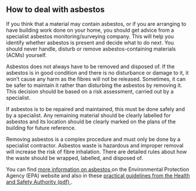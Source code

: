 ##  How to deal with asbestos

If you think that a material may contain asbestos, or if you are arranging to
have building work done on your home, you should get advice from a specialist
asbestos monitoring/surveying company. This will help you identify whether
asbestos is present and decide what to do next. You should never handle,
disturb or remove asbestos-containing materials (ACMs) yourself.

Asbestos does not always have to be removed and disposed of. If the asbestos
is in good condition and there is no disturbance or damage to it, it won’t
cause any harm as the fibres will not be released. Sometimes, it can be safer
to maintain it rather than disturbing the asbestos by removing it. This
decision should be based on a risk assessment, carried out by a specialist.

If asbestos is to be repaired and maintained, this must be done safely and by
a specialist. Any remaining material should be clearly labelled for asbestos
and its location should be clearly marked on the plans of the building for
future reference.

Removing asbestos is a complex procedure and must only be done by a specialist
contractor. Asbestos waste is hazardous and improper removal will increase the
risk of fibre inhalation. There are detailed rules about how the waste should
be wrapped, labelled, and disposed of.

You can find [ more information on asbestos
](https://www.hsa.ie/eng/your_industry/chemicals/legislation_enforcement/asbestos/legislation_and_guidance/asbestos_legislation/)
on the Environmental Protection Agency (EPA) website and also in these [
practical guidelines from the Health and Safety Authority (pdf)
](http://www.hsa.ie/eng/Publications_and_Forms/Publications/Chemical_and_Hazardous_Substances/asbestos_guidelines.pdf)
.
